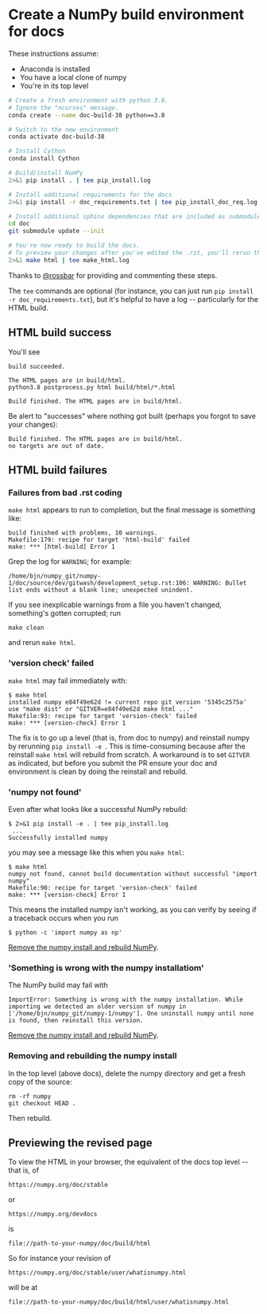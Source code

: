 # Create a NumPy build environment for docs

These instructions assume:

* Anaconda is installed
* You have a local clone of numpy
* You're in its top level

```sh
# Create a fresh environment with python 3.8.
# Ignore the "ncurses" message.
conda create --name doc-build-38 python==3.8

# Switch to the new environment
conda activate doc-build-38

# Install Cython
conda install Cython

# Build/install NumPy
2>&1 pip install . | tee pip_install.log

# Install additional requirements for the docs
2>&1 pip install -r doc_requirements.txt | tee pip_install_doc_req.log

# Install additional sphinx dependencies that are included as submodules
cd doc
git submodule update --init

# You're now ready to build the docs. 
# To preview your changes after you've edited the .rst, you'll rerun this step.
2>&1 make html | tee make_html.log
```
Thanks to [@rossbar](github.com/rossbar/) for providing and commenting these steps.

The `tee` commands are optional (for instance, you can just run `pip install -r doc_requirements.txt`), but it's helpful to have a log -- particularly for the HTML build.

## HTML build success
You'll see
```
build succeeded.

The HTML pages are in build/html.
python3.8 postprocess.py html build/html/*.html

Build finished. The HTML pages are in build/html.
```
Be alert to "successes" where nothing got built (perhaps you forgot to save your changes):
```
Build finished. The HTML pages are in build/html.
no targets are out of date.
```

## HTML build failures

### Failures from bad .rst coding

`make html` appears to run to completion, but the final message is something like:
```
build finished with problems, 10 warnings.
Makefile:179: recipe for target 'html-build' failed
make: *** [html-build] Error 1
```
Grep the log for `WARNING`; for example:
```
/home/bjn/numpy_git/numpy-1/doc/source/dev/gitwash/development_setup.rst:106: WARNING: Bullet list ends without a blank line; unexpected unindent.
```
If you see inexplicable warnings from a file you haven't changed, something's gotten corrupted; run
```
make clean
```
and rerun `make html`.

### 'version check' failed

`make html` may fail immediately with:

```
$ make html
installed numpy e84f49e62d != current repo git version '5345c2575a'
use "make dist" or "GITVER=e84f49e62d make html ..."
Makefile:93: recipe for target 'version-check' failed
make: *** [version-check] Error 1
```
The fix is to go up a level (that is, from doc to numpy) and reinstall numpy by rerunning  `pip install -e `. This is time-consuming because after the reinstall `make html` will rebuild from scratch. A workaround is to set `GITVER` as indicated, but before you submit the PR ensure your doc and environment is clean by doing the reinstall and rebuild.

### 'numpy not found'

Even after what looks like a successful NumPy rebuild:
```
$ 2>&1 pip install -e . | tee pip_install.log
 ...
Successfully installed numpy
```
you may see a message like this when you `make html`:

```
$ make html
numpy not found, cannot build documentation without successful "import numpy"
Makefile:90: recipe for target 'version-check' failed
make: *** [version-check] Error 1
```
This means the installed numpy isn't working, as you can verify by seeing if a traceback occurs when you run
```
$ python -c 'import numpy as np'
```
[Remove the numpy install and rebuild NumPy](#removing-and-rebuilding-the-numpy-install).


### 'Something is wrong with the numpy installatiom'

The NumPy build may fail with
```
ImportError: Something is wrong with the numpy installation. While importing we detected an older version of numpy in ['/home/bjn/numpy_git/numpy-1/numpy']. One uninstall numpy until none is found, then reinstall this version.
```
[Remove the numpy install and rebuild NumPy](#removing-and-rebuilding-the-numpy-install).

### Removing and rebuilding the numpy install

In the top level (above docs), delete the numpy directory and
get a fresh copy of the source:
```
rm -rf numpy
git checkout HEAD .

```
Then rebuild.




## Previewing the revised page

To view the HTML in your browser, the equivalent of the docs top level -- that is, of 

```
https://numpy.org/doc/stable
```
 or 

```
https://numpy.org/devdocs
```

is

```
file://path-to-your-numpy/doc/build/html
```

So for instance your revision of 
```
https://numpy.org/doc/stable/user/whatisnumpy.html
```
will be at 
```
file://path-to-your-numpy/doc/build/html/user/whatisnumpy.html
```

